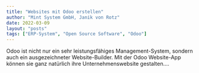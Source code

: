 ```yaml
---
title: "Websites mit Odoo erstellen"
author: "Mint System GmbH, Janik von Rotz"
date: 2022-03-09
layout: "posts"
tags: ["ERP-System", "Open Source Software", "Odoo"]
---
```


Odoo ist nicht nur ein sehr leistungsfähiges Management-System, sondern auch ein ausgezeichneter Website-Builder. Mit der Odoo Website-App können sie ganz natürlich ihre Unternehmenswebsite gestalten....

